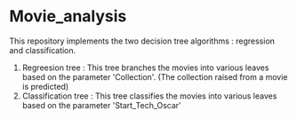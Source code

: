 # Movie_analysis
This repository implements the two decision tree algorithms : regression and classification. 
1. Regreesion tree :
  This tree branches the movies into various leaves based on the parameter 'Collection'.
  (The collection raised from a movie is predicted)
2. Classification tree :
  This tree classifies the movies into various leaves based on the parameter 'Start_Tech_Oscar'  
  
  
